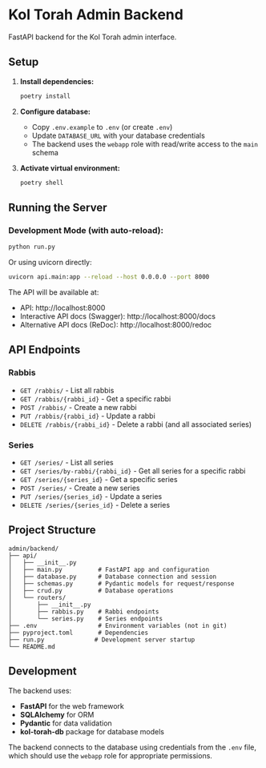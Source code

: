 # Kol Torah Admin Backend

FastAPI backend for the Kol Torah admin interface.

## Setup

1. **Install dependencies:**
   ```bash
   poetry install
   ```

2. **Configure database:**
   - Copy `.env.example` to `.env` (or create `.env`)
   - Update `DATABASE_URL` with your database credentials
   - The backend uses the `webapp` role with read/write access to the `main` schema

3. **Activate virtual environment:**
   ```bash
   poetry shell
   ```

## Running the Server

### Development Mode (with auto-reload):
```bash
python run.py
```

Or using uvicorn directly:
```bash
uvicorn api.main:app --reload --host 0.0.0.0 --port 8000
```

The API will be available at:
- API: http://localhost:8000
- Interactive API docs (Swagger): http://localhost:8000/docs
- Alternative API docs (ReDoc): http://localhost:8000/redoc

## API Endpoints

### Rabbis
- `GET /rabbis/` - List all rabbis
- `GET /rabbis/{rabbi_id}` - Get a specific rabbi
- `POST /rabbis/` - Create a new rabbi
- `PUT /rabbis/{rabbi_id}` - Update a rabbi
- `DELETE /rabbis/{rabbi_id}` - Delete a rabbi (and all associated series)

### Series
- `GET /series/` - List all series
- `GET /series/by-rabbi/{rabbi_id}` - Get all series for a specific rabbi
- `GET /series/{series_id}` - Get a specific series
- `POST /series/` - Create a new series
- `PUT /series/{series_id}` - Update a series
- `DELETE /series/{series_id}` - Delete a series

## Project Structure

```
admin/backend/
├── api/
│   ├── __init__.py
│   ├── main.py          # FastAPI app and configuration
│   ├── database.py      # Database connection and session
│   ├── schemas.py       # Pydantic models for request/response
│   ├── crud.py          # Database operations
│   └── routers/
│       ├── __init__.py
│       ├── rabbis.py    # Rabbi endpoints
│       └── series.py    # Series endpoints
├── .env                 # Environment variables (not in git)
├── pyproject.toml       # Dependencies
├── run.py              # Development server startup
└── README.md
```

## Development

The backend uses:
- **FastAPI** for the web framework
- **SQLAlchemy** for ORM
- **Pydantic** for data validation
- **kol-torah-db** package for database models

The backend connects to the database using credentials from the `.env` file, which should use the `webapp` role for appropriate permissions.
